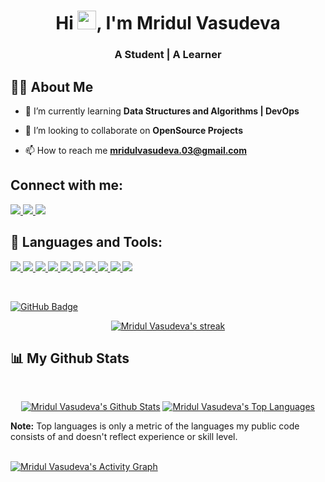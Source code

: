 <!-- <a href="#"><img width="100%" height="auto" src="https://i.imgur.com/iXuL1HG.png" height="150px"/></a> -->

<h1 align="center">Hi <img src="https://raw.githubusercontent.com/MartinHeinz/MartinHeinz/master/wave.gif" width="30px">, I'm Mridul Vasudeva</h1>
<h3 align="center">A Student | A Learner</h3>


## 🙋‍♂️ About Me


- 🌱 I’m currently learning **Data Structures and Algorithms | DevOps**

- 👯 I’m looking to collaborate on **OpenSource Projects**


- 📫 How to reach me **mridulvasudeva.03@gmail.com**


## Connect with me:
<p align="left">

<a href = "https://www.linkedin.com/in/mridul-vasudeva-325a55222/" target="_blank"> <img src="https://img.icons8.com/fluent/48/000000/linkedin.png"/> </a>
<a href = "https://twitter.com/MridulVasudeva" target="_blank"><img src="https://img.icons8.com/fluent/48/000000/twitter.png"/> </a>
<a href = "https://www.instagram.com/mridul_vasudeva/" target="_blank"> <img src="https://img.icons8.com/fluent/48/000000/instagram-new.png"/> </a>


## 🚀 Languages and Tools:

<p align="left"> 
    <a href="https://www.cprogramming.com/">
    <img src="https://img.icons8.com/color/48/000000/c-programming.png"/> </a>
    <a href="https://isocpp.org/" target="_blank">
    <img src="https://img.icons8.com/color/48/000000/c-plus-plus-logo.png"/> </a>
    <a href="https://www.java.com" target="_blank"> <img src="https://img.icons8.com/color/48/000000/java-coffee-cup-logo.png"/> </a>
    <a href="https://www.python.org" target="_blank"> <img src="https://img.icons8.com/color/48/000000/python.png"/> </a>    
    <a href="https://git-scm.com/" target="_blank"> <img src="https://img.icons8.com/color/48/000000/git.png"/> </a>
    <a href="https://www.w3.org/html/" target="_blank"> <img src="https://img.icons8.com/color/48/000000/html-5.png"/> </a> 
    <a href="https://www.w3schools.com/css/" target="_blank"> <img src="https://img.icons8.com/color/48/000000/css3.png"/> </a> 
    <a href="https://www.javascript.com/" target="_blank"> <img src="https://icons8.com/icon/tGvHBPJaKqEd/javascript">
    <a href="https://tailwindcss.com/" target="_blank"> <img src="https://img.icons8.com/color/48/000000/tailwindcss.png"> </a>
    <a href="https://nodejs.org/en/" target="_blank"> <img src="https://img.icons8.com/color/48/000000/nodejs.png"> </a>
</p>

<br/>


<a href="https://github.com/Mridul1703?tab=followers"><img src="https://img.shields.io/github/followers/Mridul1703?label=Followers&style=social" alt="GitHub Badge"></a>

<p align="center">
    <a href="https://github.com/Mridul1703/github-readme-streak-stats">
        <img title="🔥 Get streak stats for your profile at git.io/streak-stats" alt="Mridul Vasudeva's streak" src="https://github-readme-streak-stats.herokuapp.com/?user=Mridul1703&theme=black-ice&hide_border=true&stroke=0000&background=000000"/>
    </a>
</p>

## 📊 My Github Stats

  <br/>
   <p align="center">
    <a href="https://github.com/Mridul1703/github-readme-stats"><img alt="Mridul Vasudeva's Github Stats" src="https://github-readme-stats.vercel.app/api?username=Mridul1703&show_icons=true&count_private=true&theme=react&hide_border=true&bg_color=000000" /></a>
  <a href="https://github.com/Mridul1703/github-readme-stats"><img alt="Mridul Vasudeva's Top Languages" src="https://github-readme-stats.vercel.app/api/top-langs/?username=Mridul1703&langs_count=8&count_private=true&layout=compact&theme=react&hide_border=true&bg_color=000000" /></a>
  <br/>
       </p>
  <b>Note:</b> Top languages is only a metric of the languages my public code consists of and doesn't reflect experience or skill level.


<br/>
<br/>

<a href="https://github.com/Mridul1703/github-readme-activity-graph"><img alt="Mridul Vasudeva's Activity Graph" src="https://activity-graph.herokuapp.com/graph?username=Mridul1703&bg_color=000000&color=008000&line=FFFFFF&point=FFFFFF&hide_border=true" /></a>

<br/>
<br/>


</p>

